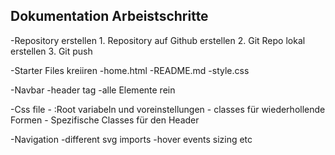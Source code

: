 ## Dokumentation Arbeistschritte


-Repository erstellen
    1. Repository auf Github erstellen
    2. Git Repo lokal erstellen
    3. Git push

-Starter Files kreiiren
    -home.html
    -README.md
    -style.css

-Navbar
    -header tag
    -alle Elemente rein

-Css file
    - :Root variabeln und voreinstellungen
    - classes für wiederhollende Formen
    - Spezifische Classes für den Header

-Navigation
    -different svg imports
    -hover events
    sizing etc
